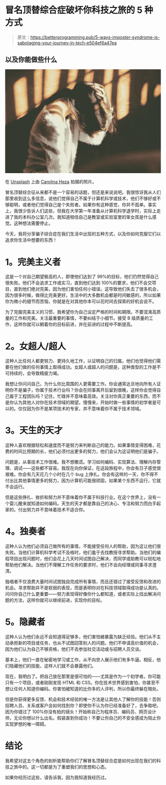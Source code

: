 # 冒名顶替综合症破坏你科技之旅的 5 种方式

> 原文：<https://betterprogramming.pub/5-ways-imposter-syndrome-is-sabotaging-your-journey-in-tech-e504ef6a47ea>

## 以及你能做些什么

![](img/b25e06de40acc263134100b098ae7c3f.png)

在 [Unsplash](https://unsplash.com?utm_source=medium&utm_medium=referral) 上由 [Carolina Heza](https://unsplash.com/@carolinahdzz?utm_source=medium&utm_medium=referral) 拍摄的照片。

冒名顶替综合征从来都不是一个容易的话题，但还是来说说吧。我很惊讶我从人们那里收到这么多信息，说他们觉得自己不属于计算机科学或技术，他们不够好或不够聪明，或者他们觉得自己是个失败者。如果你有这种感觉，你并不孤单。事实上，我很少告诉人们这些，但我在大学第一年准备从计算机科学退学时，实际上走进了我的本科办公室几次。我知道相信自己是教室或实验室里的笨女孩是什么感觉。这种想法需要停止。

今天，我将分享骗子综合症在我们生活中出现的五种方式，以及你如何克服它们以追求你生活中想要的东西！

# **1。完美主义者**

这是一个对自己期望极高的人，即使他们达到了 99%的目标，他们仍然觉得自己很失败。他们不会追求工作或实习，直到他们达到 100%的要求，他们不会交项目，直到他们绝对完美，因为他们害怕任何小错误。这导致他们失去了很多机会，因为很多时候，做得比完美更好。生活中的大多数机会都是时间敏感的，所以如果你为微小的细节而苦恼，你就是在对其他你本可以花时间去探索的好机会说不。

为了克服完美主义的习惯，我希望你为自己设定严格的时间和期限。不要混淆高质量的工作和完美。关注最重要的事情，不要纠结于小细节。接受 B 级质量的工作，这样你就可以朝着你的目标前进，并在前进的过程中不断提高。

# **2。女超人/超人**

这种人比任何人都更努力、更持久地工作，以证明自己的归属。他们也觉得他们需要在他们做的任何事情上取得成功。女超人或超人的问题是，这种类型的工作是不可持续的，会导致精疲力竭。

我想让你问问自己，为什么你比周围的人更需要工作。你会通宵达旦地向所有人证明你不是骗子，你属于技术行业吗？你会在同事离开后留到很晚，这样你会觉得自己属于工程团队吗？记住，忙碌并不意味着高效。关注对你真正重要的东西，而不是你认为其他人对你在技术领域的期望。慢慢来，开始时做一些事情的初学者是可以的。仅仅因为你不是某项技术的专家，并不意味着你不属于技术领域。

# **3。天生的天才**

这种人喜欢根据轻松和速度而不是努力来判断自己的能力。如果事情变得困难，花费的时间比预期的长，他们必须付出更多的努力，他们会认为这证明他们是骗子。

问题是，从事技术工作很难。我不想撒谎。学习如何编码、实现算法、理解内存管理、调试——这些都不容易。我现在向你保证，在这段旅程中，你会有日子感觉很艰难。你会有几天花几个小时在几个 bug 上挣扎。你会有这样的一天，你不得不付出比其他事情更多的努力，因为计算机可能很顽固，如果某个东西不运行，它就不会运行。

但是这些挣扎、挫折和努力并不意味着你不属于科技行业。在这个世界上，没有一个婴儿醒来就知道如何编码。天生的天才都是靠自己的决心、专注和努力而白手起家的。付出努力并不意味着技术不适合你。

# **4。独奏者**

这种人认为他们必须自己做所有的事情，不能接受任何人的帮助，因为这让他们很失败。当他们计算机科学考试不及格时，他们羞于去找教授寻求帮助。当他们的编程项目出现问题时，他们会花上几天时间试图自己解决，而同学或助教可以轻松地帮助他们解决。当他们不理解工作任务的要求时，他们不会向经理或同事寻求澄清。

独唱者不仅浪费大量时间试图独自完成所有事情，而且还错过了接受反馈和改进的机会。寻求帮助并不是软弱的表现，而是表明你对在科技领域取得成功是认真的。问问你自己什么更重要——努力表现得好像你什么都知道，或者实际上找出解决问题的方法，这样你就可以继续前进，实现你的目标。

# **5。隐藏者**

这种人认为他们永远不会知道得足够多，他们害怕被暴露为缺乏经验。他们从不主动承担新的项目或任务，也从不试图回答别人的问题。他们不申请高价值的机会，因为他们认为自己不够资格，他们不去参加社交活动或与招聘人员交谈。

基本上，他们一直在秘密地学习或工作，从不向世人展示他们有多牛逼。相反，他们隐藏他们的技能，这样人们就不会暴露他们。

现在，我明白了。把自己放在那里是很可怕的——尤其是作为一个初学者。你可能只有一个项目，或者刚刚发现 HTML 和 CSS。你在技术世界感到害怕，你甚至不想让任何人知道你编码。你害怕被知道的比你多的人评判，所以你最终躲在暗处。

但是你获得更多反馈、机会和技术经验的唯一方法是让其他人了解你的技能！否则招聘人员、关系或客户会如何找到你？即使你不认为你已经准备好了，去争取吧，因为你错过了 100%你没有拍的镜头！开始称自己为程序员、编码员、网页设计师，无论你想以什么出名。假装直到你成功！不要让你自己的不安全感成为阻止你实现梦想的唯一障碍。

# 结论

我希望对这五个角色的剖析能帮助你们了解冒名顶替综合症是如何出现在我们的科技之旅中的。这一切都是为了重塑我们的思想和心态。

如果你经历过这些，请告诉我，因为我知道我经历过。